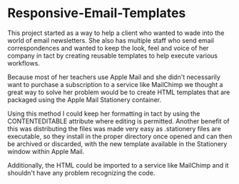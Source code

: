 # Responsive-Email-Templates

This project started as a way to help a client who wanted to wade into the world of email newsletters. She also has multiple staff
who send email correspondences and wanted to keep the look, feel and voice of her company in tact by creating reusable templates to help
execute various workflows.

Because most of her teachers use Apple Mail and she didn't necessarily want to purchase a subscription to a service like MailChimp we
thought a great way to solve her problem would be to create HTML templates that are packaged using the Apple Mail Stationery container.

Using this method I could keep her formatting in tact by using the CONTENTEDITABLE attribute where editing is permitted. Another benefit
of this was distributing the files was made very easy as .stationery files are executable, so they install in the proper directory once
opened and can then be archived or discarded, with the new template available in the Stationery window within Apple Mail. 

Additionally, the HTML could be imported to a service like MailChimp and it shouldn't have any problem recognizing the code.
